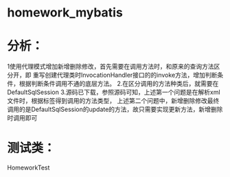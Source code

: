 # homework_mybatis

# 分析：
1使用代理模式增加新增删除修改，首先需要在调用方法时，和原来的查询方法区分开，即
重写创建代理类时InvocationHandler接口的的invoke方法，增加判断条件，根据判断条件调用不通的底层方法。
2.在区分调用的方法种类后，就需要在DefaultSqlSession
3.源码已下载，参照源码可知，上述第一个问题是在解析xml文件时，根据标签得到调用的方法类型，
上述第二个问题中，新增删除修改最终调用的是DefaultSqlSession的update的方法，故只需要实现更新方法，新增删除时调用即可

# 测试类：
HomeworkTest